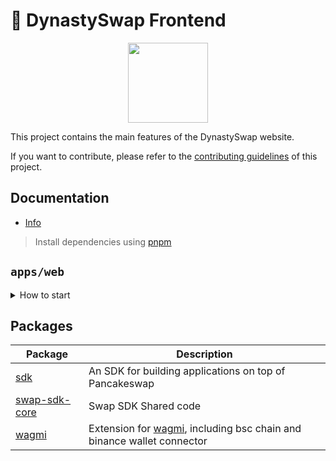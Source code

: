 # 🍦 DynastySwap Frontend

<p align="center">
  <a href="https://dynastyswap.com">
      <img src="https://dynastyswap.com/logo.png" height="128">
  </a>
</p>

This project contains the main features of the DynastySwap website.

If you want to contribute, please refer to the [contributing guidelines](./CONTRIBUTING.md) of this project.

## Documentation

- [Info](doc/Info.md)

> Install dependencies using [pnpm](https://pnpm.io)

## `apps/web`

<details>
<summary>
How to start
</summary>

```sh
pnpm i
```

start the development server

```sh
pnpm dev
```

build with production mode

```sh
pnpm build

# start the application after build
pnpm start
```

</details>

## Packages

| Package                                  | Description                                                                                                 |
| ---------------------------------------- | ----------------------------------------------------------------------------------------------------------- |
| [sdk](/packages/swap-sdk)                | An SDK for building applications on top of Pancakeswap                                                      |
| [swap-sdk-core](/packages/swap-sdk-core) | Swap SDK Shared code                                                                                        |
| [wagmi](/packages/wagmi)                 | Extension for [wagmi](https://github.com/wagmi-dev/wagmi), including bsc chain and binance wallet connector |
